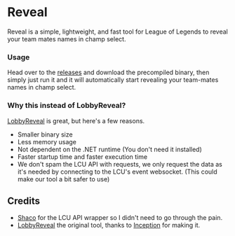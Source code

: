 # Reveal

Reveal is a simple, lightweight, and fast tool for League of Legends to reveal your team mates names in champ select.

### Usage
Head over to the [releases]() and download the precompiled binary, then simply just run it and it will automatically start revealing your team-mates names in champ select.

### Why this instead of LobbyReveal?
[LobbyReveal](https://github.com/Riotphobia/LobbyReveal) is great, but here's a few reasons.
- Smaller binary size
- Less memory usage
- Not dependent on the .NET runtime (You don't need it installed)
- Faster startup time and faster execution time
- We don't spam the LCU API with requests, we only request the data as it's needed by connecting to the LCU's event websocket. (This could make our tool a bit safer to use)

## Credits
- [Shaco](https://github.com/Leastrio/Shaco/tree/main) for the LCU API wrapper so I didn't need to go through the pain.
- [LobbyReveal](https://github.com/Riotphobia/LobbyReveal) the original tool, thanks to [Inception](https://github.com/0xInception) for making it.
